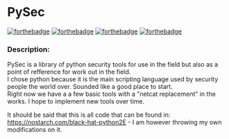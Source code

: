 # PySec  
[![forthebadge](https://forthebadge.com/images/badges/made-with-python.svg)](https://forthebadge.com)  [![forthebadge](https://forthebadge.com/images/badges/open-source.svg)](https://forthebadge.com)  [![forthebadge](https://forthebadge.com/images/badges/powered-by-black-magic.svg)](https://forthebadge.com)  [![forthebadge](https://forthebadge.com/images/badges/contains-tasty-spaghetti-code.svg)](https://forthebadge.com)  
### Description:  
PySec is a library of python security tools for use in the field but also as a point of refference for work out in the field.  
I chose python because it is the main scripting language used by security people the world over. Sounded like a good place to start.  
Right now we have a a few basic tools with a "netcat replacement" in the works.  I hope to implement new tools over time.  

It should be said that this is all code that can be found in: https://nostarch.com/black-hat-python2E - I am however throwing my own modifications on it.  

